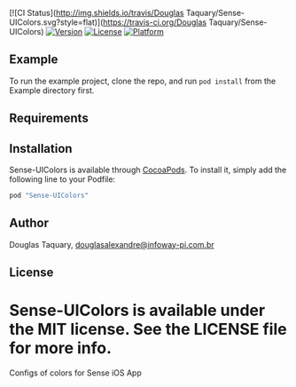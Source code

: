 
[![CI Status](http://img.shields.io/travis/Douglas Taquary/Sense-UIColors.svg?style=flat)](https://travis-ci.org/Douglas Taquary/Sense-UIColors)
[![Version](https://img.shields.io/cocoapods/v/Sense-UIColors.svg?style=flat)](http://cocoapods.org/pods/Sense-UIColors)
[![License](https://img.shields.io/cocoapods/l/Sense-UIColors.svg?style=flat)](http://cocoapods.org/pods/Sense-UIColors)
[![Platform](https://img.shields.io/cocoapods/p/Sense-UIColors.svg?style=flat)](http://cocoapods.org/pods/Sense-UIColors)

## Example

To run the example project, clone the repo, and run `pod install` from the Example directory first.

## Requirements

## Installation

Sense-UIColors is available through [CocoaPods](http://cocoapods.org). To install
it, simply add the following line to your Podfile:

```ruby
pod "Sense-UIColors"
```

## Author

Douglas Taquary, douglasalexandre@infoway-pi.com.br

## License

Sense-UIColors is available under the MIT license. See the LICENSE file for more info.
=======
Configs of colors for Sense iOS App
